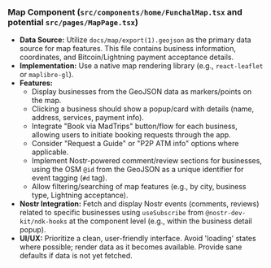 ### Map Component (`src/components/home/FunchalMap.tsx` and potential `src/pages/MapPage.tsx`)

*   **Data Source:** Utilize `docs/map/export(1).geojson` as the primary data source for map features. This file contains business information, coordinates, and Bitcoin/Lightning payment acceptance details.
*   **Implementation:** Use a native map rendering library (e.g., `react-leaflet` or `maplibre-gl`).
*   **Features:**
    *   Display businesses from the GeoJSON data as markers/points on the map.
    *   Clicking a business should show a popup/card with details (name, address, services, payment info).
    *   Integrate "Book via MadTrips" button/flow for each business, allowing users to initiate booking requests through the app.
    *   Consider "Request a Guide" or "P2P ATM info" options where applicable.
    *   Implement Nostr-powered comment/review sections for businesses, using the OSM `@id` from the GeoJSON as a unique identifier for event tagging (`#d` tag).
    *   Allow filtering/searching of map features (e.g., by city, business type, Lightning acceptance).
*   **Nostr Integration:** Fetch and display Nostr events (comments, reviews) related to specific businesses using `useSubscribe` from `@nostr-dev-kit/ndk-hooks` at the component level (e.g., within the business detail popup).
*   **UI/UX:** Prioritize a clean, user-friendly interface. Avoid 'loading' states where possible; render data as it becomes available. Provide sane defaults if data is not yet fetched. 